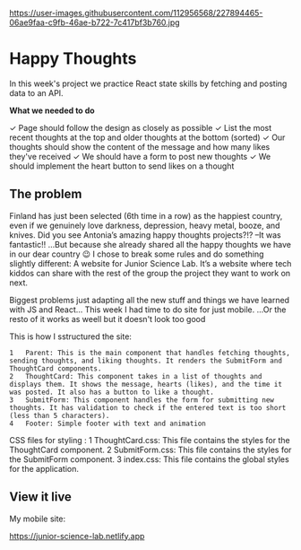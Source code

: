 https://user-images.githubusercontent.com/112956568/227894465-06ae9faa-c9fb-46ae-b722-7c417bf3b760.jpg



# Happy Thoughts

In this week's project we practice React state skills by fetching and posting data to an API.

**What we needed to do**

✓ Page should follow the design as closely as possible
✓ List the most recent thoughts at the top and older thoughts at the bottom (sorted)
✓ Our thoughts should show the content of the message and how many likes they've received
✓ We should have a form to post new thoughts
✓ We should implement the heart button to send likes on a thought

## The problem

Finland has just been selected (6th time in a row) as the happiest country, even if we genuinely love darkness, depression, heavy metal, booze, and knives.
Did you see Antonia’s amazing happy thoughts projects?!? –It was fantastic!! …But because she already shared all the happy thoughts we have in our dear country 😉 I chose to break some rules and do something slightly different:
A website for Junior Science Lab. It’s a website where tech kiddos can share with the rest of the group the project they want to work on next.

Biggest problems just adapting all the new stuff and things we have learned with JS and React...
This week I had time to do site for just mobile.  ...Or the resto of it works as weell but it doesn't look too good

This is how I sstructured the site:

	1	Parent: This is the main component that handles fetching thoughts, sending thoughts, and liking thoughts. It renders the SubmitForm and ThoughtCard components.
	2	ThoughtCard: This component takes in a list of thoughts and displays them. It shows the message, hearts (likes), and the time it was posted. It also has a button to like a thought.
	3	SubmitForm: This component handles the form for submitting new thoughts. It has validation to check if the entered text is too short (less than 5 characters).
	4	Footer: Simple footer with text and animation

CSS files for styling :
	1	ThoughtCard.css: This file contains the styles for the ThoughtCard component.
	2	SubmitForm.css: This file contains the styles for the SubmitForm component.
	3	index.css: This file contains the global styles for the application.

## View it live


My mobile site:

https://junior-science-lab.netlify.app
